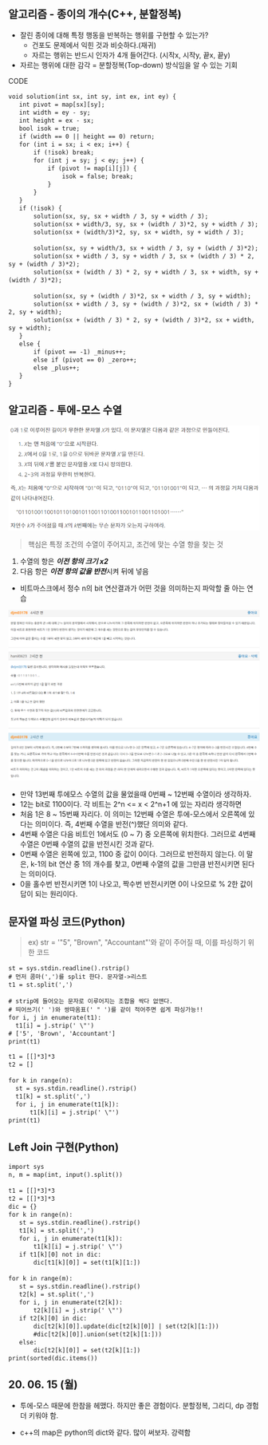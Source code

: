 ## 알고리즘 - 종이의 개수(C++, 분할정복)
 
 - 잘린 종이에 대해 특정 행동을 반복하는 행위를 구현할 수 있는가?
    + 건포도 문제에서 익힌 것과 비슷하다.(재귀)
    + 자르는 행위는 반드시 인자가 4개 들어간다. (시작x, 시작y, 끝x, 끝y)
 - 자르는 행위에 대한 감각 = 분할정복(Top-down) 방식임을 알 수 있는 기회

 CODE
 ```
 void solution(int sx, int sy, int ex, int ey) {
	int pivot = map[sx][sy];
	int width = ey - sy;
	int height = ex - sx;
	bool isok = true;
	if (width == 0 || height == 0) return;
	for (int i = sx; i < ex; i++) {
		if (!isok) break;
		for (int j = sy; j < ey; j++) {
			if (pivot != map[i][j]) {
				isok = false; break;
			}
		}
	}
	if (!isok) {
		solution(sx, sy, sx + width / 3, sy + width / 3);
		solution(sx + width/3, sy, sx + (width / 3)*2, sy + width / 3);
		solution(sx + (width/3)*2, sy, sx + width, sy + width / 3);

		solution(sx, sy + width/3, sx + width / 3, sy + (width / 3)*2);
		solution(sx + width / 3, sy + width / 3, sx + (width / 3) * 2, sy + (width / 3)*2);
		solution(sx + (width / 3) * 2, sy + width / 3, sx + width, sy + (width / 3)*2);

		solution(sx, sy + (width / 3)*2, sx + width / 3, sy + width);
		solution(sx + width / 3, sy + (width / 3)*2, sx + (width / 3) * 2, sy + width);
		solution(sx + (width / 3) * 2, sy + (width / 3)*2, sx + width, sy + width);
	}
	else {
		if (pivot == -1) _minus++;
		else if (pivot == 0) _zero++;
		else _plus++;
	}
}
```

## 알고리즘 - 투에-모스 수열

 ![Alt text](./img/img_200615.png)

 > 핵심은 특정 조건의 수열이 주어지고, 조건에 맞는 수열 항을 찾는 것
   1. 수열의 항은 ***이전 항의 크기 x2***
   2. 다음 항은 ***이전 항의 값을 반전***시켜 뒤에 넣음
    
 - 비트마스크에서 정수 n의 bit 연산결과가 어떤 것을 의미하는지 파악할 줄 아는 연습

 ![Alt text](./img/img_2006152.png)

 - 만약 13번째 투에모스 수열의 값을 물었을때 0번째 ~ 12번째 수열이라 생각하자.
 - 12는 bit로 1100이다. 각 비트는 2^n <= x < 2^n+1 에 있는 자리라 생각하면
 - 처음 1은 8 ~ 15번째 자리다. 이 의미는 12번째 수열은 투에-모스에서 오른쪽에 있다는 의미이다. 즉, 4번째 수열을 반전(^)했단 의미와 같다. 
 - 4번째 수열은 다음 비트인 1에서도 (0 ~ 7) 중 오른쪽에 위치한다. 그러므로 4번째 수열은 0번째 수열의 값을 반전시킨 것과 같다. 
 - 0번째 수열은 왼쪽에 있고, 1100 중 값이 0이다. 그러므로 반전하지 않는다. 이 말은, k-1의 bit 연산 중 1의 개수를 찾고, 0번째 수열의 값을 그만큼 반전시키면 된다는 의미이다. 
 - 0을 홀수번 반전시키면 1이 나오고, 짝수번 반전시키면 0이 나오므로 % 2한 값이 답이 되는 원리이다.

 ## 문자열 파싱 코드(Python)

  > ex) str = '"5", "Brown", "Accountant"'와 같이 주어질 때, 이를 파싱하기 위한 코드
  
  ```
  st = sys.stdin.readline().rstrip()
  # 먼저 콤마(',')를 split 한다. 문자열->리스트
  t1 = st.split(',')
  
  # strip에 들어오는 문자로 이루어지는 조합을 싹다 없앤다.
  # 띄어쓰기(' ')와 쌍따옴표(' " ')를 같이 적어주면 쉽게 파싱가능!!
  for i, j in enumerate(t1):
	t1[i] = j.strip(' \"')
  # ['5', 'Brown', 'Accountant']	
  print(t1)	
  ```

  ```
  t1 = [[]*3]*3
  t2 = []

  for k in range(n):
    st = sys.stdin.readline().rstrip()
    t1[k] = st.split(',')
    for i, j in enumerate(t1[k]):
        t1[k][i] = j.strip(' \"')
  print(t1)
  ```

## Left Join 구현(Python)
 
 ```
 import sys
 n, m = map(int, input().split())

 t1 = [[]*3]*3
 t2 = [[]*3]*3
 dic = {}
 for k in range(n):
    st = sys.stdin.readline().rstrip()
    t1[k] = st.split(',')
    for i, j in enumerate(t1[k]):
        t1[k][i] = j.strip(' \"')
    if t1[k][0] not in dic:
        dic[t1[k][0]] = set(t1[k][1:])

 for k in range(m):
    st = sys.stdin.readline().rstrip()
    t2[k] = st.split(',')
    for i, j in enumerate(t2[k]):
        t2[k][i] = j.strip(' \"')
    if t2[k][0] in dic:
        dic[t2[k][0]].update(dic[t2[k][0]] | set(t2[k][1:]))
        #dic[t2[k][0]].union(set(t2[k][1:]))
    else:
        dic[t2[k][0]] = set(t2[k][1:])
 print(sorted(dic.items())
 ```

 ## 20. 06. 15 (월)
 - 투에-모스 때문에 한참을 헤맸다. 하지만 좋은 경험이다. 분할정복, 그리디, dp 경험 더 키워야 함.

 - c++의 map은 python의 dict와 같다. 많이 써보자. 강력함
